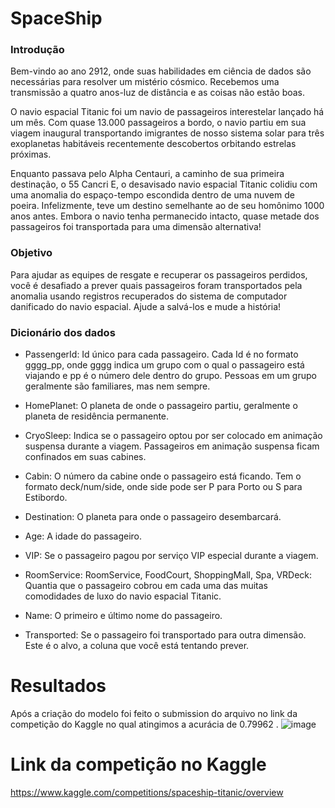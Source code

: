 # SpaceShip

### Introdução

Bem-vindo ao ano 2912, onde suas habilidades em ciência de dados são necessárias para resolver um mistério cósmico. Recebemos uma transmissão a quatro anos-luz de distância e as coisas não estão boas.

O navio espacial Titanic foi um navio de passageiros interestelar lançado há um mês. Com quase 13.000 passageiros a bordo, o navio partiu em sua viagem inaugural transportando imigrantes de nosso sistema solar para três exoplanetas habitáveis ​​recentemente descobertos orbitando estrelas próximas.

Enquanto passava pelo Alpha Centauri, a caminho de sua primeira destinação, o 55 Cancri E, o desavisado navio espacial Titanic colidiu com uma anomalia do espaço-tempo escondida dentro de uma nuvem de poeira. Infelizmente, teve um destino semelhante ao de seu homônimo 1000 anos antes. Embora o navio tenha permanecido intacto, quase metade dos passageiros foi transportada para uma dimensão alternativa!

### Objetivo

Para ajudar as equipes de resgate e recuperar os passageiros perdidos, você é desafiado a prever quais passageiros foram transportados pela anomalia usando registros recuperados do sistema de computador danificado do navio espacial. Ajude a salvá-los e mude a história!

### Dicionário dos dados

+ PassengerId: Id único para cada passageiro. Cada Id é no formato gggg_pp, onde gggg indica um grupo com o qual o passageiro está viajando e pp é o número dele dentro do grupo. Pessoas em um grupo geralmente são familiares, mas nem sempre.

+ HomePlanet: O planeta de onde o passageiro partiu, geralmente o planeta de residência permanente.

+ CryoSleep: Indica se o passageiro optou por ser colocado em animação suspensa durante a viagem. Passageiros em animação suspensa ficam confinados em suas cabines.

+ Cabin: O número da cabine onde o passageiro está ficando. Tem o formato deck/num/side, onde side pode ser P para Porto ou S para Estibordo.

+ Destination: O planeta para onde o passageiro desembarcará.

+ Age: A idade do passageiro.

+ VIP: Se o passageiro pagou por serviço VIP especial durante a viagem.

+ RoomService: RoomService, FoodCourt, ShoppingMall, Spa, VRDeck: Quantia que o passageiro cobrou em cada uma das muitas comodidades de luxo do navio espacial Titanic.

+ Name: O primeiro e último nome do passageiro.

+ Transported: Se o passageiro foi transportado para outra dimensão. Este é o alvo, a coluna que você está tentando prever.

# Resultados
Após a criação do modelo foi feito o submission do arquivo no link da competição do Kaggle no qual atingimos a acurácia de 0.79962
.
![image](https://user-images.githubusercontent.com/118780563/214736307-2cc04823-36fa-4a9d-a9cf-09c829d3ae8f.png)

# Link da competição no Kaggle

https://www.kaggle.com/competitions/spaceship-titanic/overview
